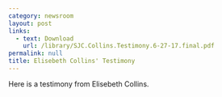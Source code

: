 ```yaml
---
category: newsroom
layout: post
links:
  - text: Download
    url: /library/SJC.Collins.Testimony.6-27-17.final.pdf
permalink: null
title: Elisebeth Collins' Testimony
---
```

Here is a testimony from Elisebeth Collins.
